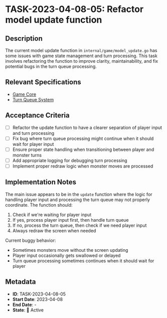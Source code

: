 # TASK-2023-04-08-05: Refactor model update function

## Description

The current model update function in `internal/game/model_update.go` has some issues with game state management and turn processing. This task involves refactoring the function to improve clarity, maintainability, and fix potential bugs in the turn queue processing.

## Relevant Specifications

- [Game Core](../specs/core/game_core.md)
- [Turn Queue System](../specs/core/turn_queue.md)

## Acceptance Criteria

- [ ] Refactor the update function to have a clearer separation of player input and turn processing
- [ ] Fix bug where turn queue processing might continue when it should wait for player input
- [ ] Ensure proper state handling when transitioning between player and monster turns
- [ ] Add appropriate logging for debugging turn processing
- [ ] Implement proper redraw logic when monster moves are processed

## Implementation Notes

The main issue appears to be in the `update` function where the logic for handling player input and processing the turn queue may not properly coordinate. The function should:

1. Check if we're waiting for player input
2. If yes, process player input first, then handle turn queue
3. If no, process the turn queue, then check if we need player input
4. Always redraw the screen when needed

Current buggy behavior:

- Sometimes monsters move without the screen updating
- Player input occasionally gets swallowed or delayed
- Turn queue processing sometimes continues when it should wait for player

## Metadata

- **ID**: TASK-2023-04-08-05
- **Start Date**: 2023-04-08
- **End Date**: -
- **State**: 🔄 Active
